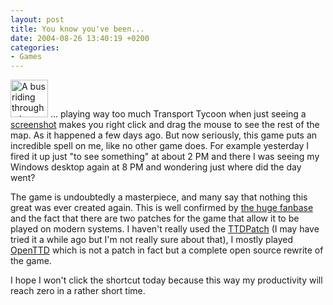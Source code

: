 ```yaml
---
layout: post
title: You know you've been...
date: 2004-08-26 13:40:19 +0200
categories:
- Games
---
```

<img src="http://www.rusiczki.net/blog/blogpics/openttd_kitsch_transports_26th_april_2006-thumb.gif" width="60" height="60" border="0" alt="A bus riding through a town in Transport Tycoon" class="postimage" /> ... playing way too much Transport Tycoon when just seeing a <a href="http://www.rusiczki.net/blog/blogpics/openttd_kitsch_transports_26th_april_2006.php" onclick="window.open('http://www.rusiczki.net/blog/blogpics/openttd_kitsch_transports_26th_april_2006.php','popup','width=1024,height=768,scrollbars=no,resizable=no,toolbar=no,directories=no,location=no,menubar=no,status=no,left=0,top=0'); return false">screenshot</a> makes you right click and drag the mouse to see the rest of the map. As it happened a few days ago. But now seriously, this game puts an incredible spell on me, like no other game does. For example yesterday I fired it up just "to see something" at about 2 PM and there I was seeing my Windows desktop again at 8 PM and wondering just where did the day went?

The game is undoubtedly a masterpiece, and many say that nothing this great was ever created again. This is well confirmed by <a href="http://www.tt-forums.net/index.php" title="Transport Tycoon Forums">the huge fanbase</a> and the fact that there are two patches for the game that allow it to be played on modern systems. I haven't really used the <a href="http://www.ttdpatch.net/">TTDPatch</a> (I may have tried it a while ago but I'm not really sure about that), I mostly played <a href="http://www.openttd.com">OpenTTD</a> which is not a patch in fact but a complete open source rewrite of the game.

I hope I won't click the shortcut today because this way my productivity will reach zero in a rather short time.
